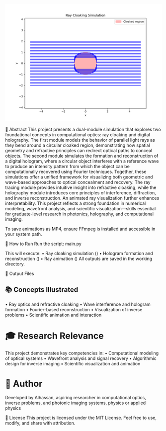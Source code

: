 ![](refraction_cloak_ray_demo.png)

📄 Abstract
This project presents a dual-module simulation that explores two foundational concepts in computational optics: ray cloaking and digital holography. The first module models the behavior of parallel light rays as they bend around a circular cloaked region, demonstrating how spatial geometry and refractive principles can redirect optical paths to conceal objects. The second module simulates the formation and reconstruction of a digital hologram, where a circular object interferes with a reference wave to produce an intensity pattern from which the object can be computationally recovered using Fourier techniques.
Together, these simulations offer a unified framework for visualizing both geometric and wave-based approaches to optical concealment and recovery. The ray tracing module provides intuitive insight into refractive cloaking, while the holography module introduces core principles of interference, diffraction, and inverse reconstruction. An animated ray visualization further enhances interpretability. This project reflects a strong foundation in numerical modeling, wavefront analysis, and scientific visualization—skills essential for graduate-level research in photonics, holography, and computational imaging.


To save animations as MP4, ensure FFmpeg is installed and accessible in your system path.

🚀 How to Run
Run the script: main.py

This will execute:
• 	Ray cloaking simulation ()
• 	Hologram formation and reconstruction ()
• 	Ray animation ()
All outputs are saved in the working directory.

📂 Output Files


## 📚 Concepts Illustrated
• 	Ray optics and refractive cloaking
• 	Wave interference and hologram formation
• 	Fourier-based reconstruction
• 	Visualization of inverse problems
• 	Scientific animation and interaction

# 🎓 Research Relevance
This project demonstrates key competencies in:
• 	Computational modeling of optical systems
• 	Wavefront analysis and signal recovery
• 	Algorithmic design for inverse imaging
• 	Scientific visualization and animation

# 👤 Author
Developed by Alhassan, aspiring researcher in computational optics, inverse problems, and photonic imaging systems, physics or applied physics

📄 License
This project is licensed under the MIT License. Feel free to use, modify, and share with attribution.
